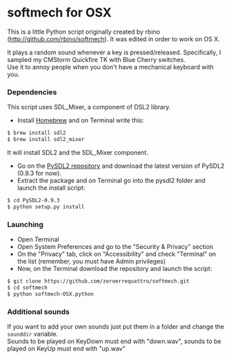 softmech for OSX
=====
This is a little Python script originally created by rbino (http://github.com/rbino/softmech).
It was edited in order to work on OS X.

It plays a random sound whenever a key is pressed/released. Specifically, I sampled my CMStorm Quickfire TK with Blue Cherry switches.  
Use it to annoy people when you don't have a mechanical keyboard with you.

### Dependencies
This script uses SDL_Mixer, a component of DSL2 library.
 - Install [Homebrew](http://brew.sh/) and on Terminal write this:
```sh
$ brew install sdl2
$ brew install sdl2_mixer
```
It will install SDL2 and the SDL_Mixer component.
 - Go on the [PySDL2 repository](https://bitbucket.org/marcusva/py-sdl2/downloads) and download the latest version of PySDL2 (0.9.3 for now).
 - Extract the package and on Terminal go into the pysdl2 folder and launch the install script:
 ```sh
 $ cd PySDL2-0.9.3
 $ python setup.py install
 ```

### Launching
 - Open Terminal
 - Open System Preferences and go to the "Security & Privacy" section
 - On the "Privacy" tab, click on "Accessibility" and check "Terminal" on the list (remember, you must have Admin privileges)
 - Now, on the Terminal download the repository and launch the script:
```sh
$ git clone https://github.com/zeroerrequattro/softmech.git
$ cd softmech
$ python softmech-OSX.python
```

### Additional sounds
If you want to add your own sounds just put them in a folder and change the `sounddir` variable.  
Sounds to be played on KeyDown must end with "down.wav", sounds to be played on KeyUp must end with "up.wav"
